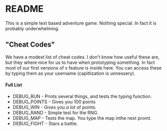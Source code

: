 # README
This is a simple text based adventure game. Nothing special. In fact it is probably underwhelming.

## "Cheat Codes"
We have a modest list of cheat codes. I don't know how useful these are, but they where nice for us to have when prototyping something. In fact most of our first versions of x feature is inside here. You can access these by typing them as your username (capitlization is unnessery).

#### Full List
* DEBUG_RUN - Prints several things, and tests the typing function.
* DEBUG_POINTS - Gives you 100 points
* DEBUG_WIN - Gives you *a lot* of points.
* DEBUG_RAND - Simple test for the RNG.
* DEBUG_MAP - Tests the map. You type the map inthe next promt.
* DEBUG_FIGHT - Stars a battle.
